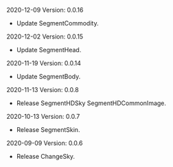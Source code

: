 2020-12-09 Version: 0.0.16
- Update SegmentCommodity.

2020-12-02 Version: 0.0.15
- Update SegmentHead.

2020-11-19 Version: 0.0.14
- Update SegmentBody.

2020-11-13 Version: 0.0.8
- Release SegmentHDSky SegmentHDCommonImage.

2020-10-13 Version: 0.0.7
- Release SegmentSkin.

2020-09-09 Version: 0.0.6
- Release ChangeSky.

